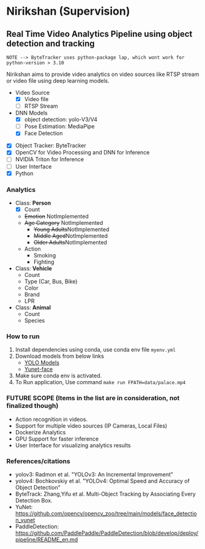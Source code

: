 # Nirikshan (Supervision)
## Real Time Video Analytics Pipeline using object detection and tracking 

    NOTE --> ByteTracker uses python-package lap, which wont work for python-version > 3.10

Nirikshan aims to provide video analytics on video sources like RTSP stream or video file using deep learning models.

- Video Source
  - [x] Video file
  - [ ] RTSP Stream
- DNN Models
  - [x] object detection: yolo-V3/V4
  - [ ] Pose Estimation: MediaPipe
  - [x] Face Detection
- [x] Object Tracker: ByteTracker
- [x] OpenCV for Video Processing and DNN for Inference
- [ ] NVIDIA Triton for Inference
- [ ] User Interface
- [x] Python

### Analytics
- Class: **Person**
  - [x] Count 
  - ~~Emotion~~ NotImplemented
  - ~~Age Category~~ NotImplemented
    - ~~Young Adults~~NotImplemented
    - ~~Middle Aged~~NotImplemented
    - ~~Older Adults~~NotImplemented
  - Action
    - Smoking
    - Fighting
- Class: **Vehicle**
   - Count
   - Type (Car, Bus, Bike)
   - Color
   - Brand
   - LPR
- Class: **Animal**
  - Count
  - Species

### How to run
1. Install dependencies using conda, use conda env file `myenv.yml`
3. Download models from below links
    - [YOLO Models](https://github.com/AlexeyAB/darknet?tab=readme-ov-file#pre-trained-models)
    - [Yunet-face](https://github.com/opencv/opencv_zoo/tree/main/models/face_detection_yunet)
4. Make sure conda env is activated.
5. To Run application, Use command `make run FPATH=data/palace.mp4`

### FUTURE SCOPE (Items in the list are in consideration, not finalized though)
- Action recognition in videos.
- Support for multiple video sources (IP Cameras, Local Files)
- Dockerize Analytics
- GPU Support for faster inference
- User Interface for visualizing analytics results

### References/citations
- yolov3: Radmon et al. "YOLOv3: An Incremental Improvement"
- yolov4: Bochkovskiy et al. "YOLOv4: Optimal Speed and Accuracy of Object Detection"
- ByteTrack: Zhang,Yifu et al. Multi-Object Tracking by Associating Every Detection Box.
- YuNet: https://github.com/opencv/opencv_zoo/tree/main/models/face_detection_yunet
- PaddleDetection: https://github.com/PaddlePaddle/PaddleDetection/blob/develop/deploy/pipeline/README_en.md
